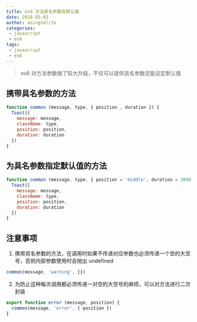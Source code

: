 ```yaml
---
title: es6 方法具名参数及默认值
date: 2018-05-03
author: asing1elife
categories:
 - javascript
 - es6
tags:
 - javascript
 - es6
---
```

> es6 对方法参数做了较大升级，不仅可以提供具名参数还能设定默认值  

## 携带具名参数的方法
```javascript
function common (message, type, { position , duration }) {
  Toast({
    message: message,
    className: type,
    position: position,
    duration: duration
  })
}
```

## 为具名参数指定默认值的方法
```javascript
function common (message, type, { position = 'middle', duration = 3000 }) {
  Toast({
    message: message,
    className: type,
    position: position,
    duration: duration
  })
}
```

## 注意事项
1. 携带具名参数的方法，在调用时如果不传递对应参数也必须传递一个空的大空号，否则内部参数使用时会抛出 undefined

```javascript
common(message, 'warning', {})
```
2. 为防止这种每次调用都必须传递一对空的大空号的麻烦，可以对方法进行二次封装

```javascript
export function error (message, position) {
  common(message, 'error', { position })
}
```
